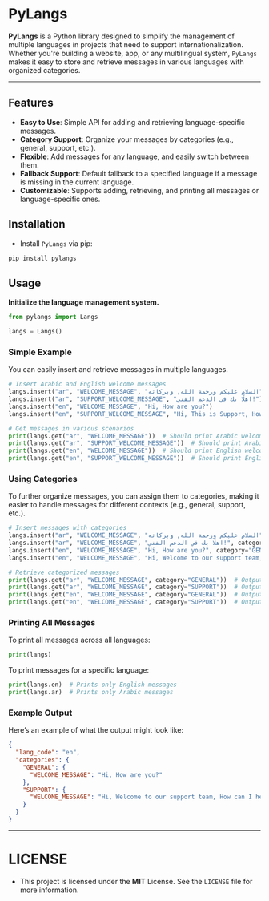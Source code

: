 # PyLangs

**PyLangs** is a Python library designed to simplify the management of multiple languages in projects that need to support internationalization. Whether you're building a website, app, or any multilingual system, ``PyLangs`` makes it easy to store and retrieve messages in various languages with organized categories.

---

## Features
- **Easy to Use**: Simple API for adding and retrieving language-specific messages.
- **Category Support**: Organize your messages by categories (e.g., general, support, etc.).
- **Flexible**: Add messages for any language, and easily switch between them.
- **Fallback Support**: Default fallback to a specified language if a message is missing in the current language.
- **Customizable**: Supports adding, retrieving, and printing all messages or language-specific ones.

## Installation
- Install ``PyLangs`` via pip:
```bash
pip install pylangs
```

## Usage
**Initialize the language management system.**
```python
from pylangs import Langs

langs = Langs()
```
### Simple Example
You can easily insert and retrieve messages in multiple languages.
```python
# Insert Arabic and English welcome messages
langs.insert("ar", "WELCOME_MESSAGE", "السلام عليكم ورحمة الله, وبركاته")
langs.insert("ar", "SUPPORT_WELCOME_MESSAGE", "اهلًا بك في الدعم الفني!")
langs.insert("en", "WELCOME_MESSAGE", "Hi, How are you?")
langs.insert("en", "SUPPORT_WELCOME_MESSAGE", "Hi, This is Support, How can I help you?")

# Get messages in various scenarios
print(langs.get("ar", "WELCOME_MESSAGE"))  # Should print Arabic welcome message
print(langs.get("ar", "SUPPORT_WELCOME_MESSAGE"))  # Should print Arabic support welcome message
print(langs.get("en", "WELCOME_MESSAGE"))  # Should print English welcome message
print(langs.get("en", "SUPPORT_WELCOME_MESSAGE"))  # Should print English support welcome message
```
### Using Categories
To further organize messages, you can assign them to categories, making it easier to handle messages for different contexts (e.g., general, support, etc.).

```python
# Insert messages with categories
langs.insert("ar", "WELCOME_MESSAGE", "السلام عليكم ورحمة الله, وبركاته", category="GENERAL")
langs.insert("ar", "WELCOME_MESSAGE", "اهلًا بك في الدعم الفني!", category="SUPPORT")
langs.insert("en", "WELCOME_MESSAGE", "Hi, How are you?", category="GENERAL")
langs.insert("en", "WELCOME_MESSAGE", "Hi, Welcome to our support team, How can I help you today?", category="SUPPORT")

# Retrieve categorized messages
print(langs.get("ar", "WELCOME_MESSAGE", category="GENERAL"))  # Outputs: "السلام عليكم ورحمة الله, وبركاته"
print(langs.get("ar", "WELCOME_MESSAGE", category="SUPPORT"))  # Outputs: "اهلًا بك في الدعم الفني!"
print(langs.get("en", "WELCOME_MESSAGE", category="GENERAL"))  # Outputs: "Hi, How are you?"
print(langs.get("en", "WELCOME_MESSAGE", category="SUPPORT"))  # Outputs: "Hi, Welcome to our support team, How can I help you today?"
```

### Printing All Messages
To print all messages across all languages:
```python
print(langs)
```
To print messages for a specific language:
```python
print(langs.en)  # Prints only English messages
print(langs.ar)  # Prints only Arabic messages
```
### Example Output
Here’s an example of what the output might look like:
```json
{
  "lang_code": "en",
  "categories": {
    "GENERAL": {
      "WELCOME_MESSAGE": "Hi, How are you?"
    },
    "SUPPORT": {
      "WELCOME_MESSAGE": "Hi, Welcome to our support team, How can I help you today?"
    }
  }
}
```
---

# LICENSE
- This project is licensed under the **MIT** License. See the ``LICENSE`` file for more information.